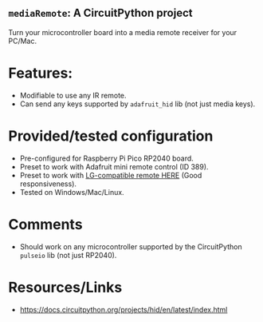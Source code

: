 ## `mediaRemote`: A CircuitPython project
Turn your microcontroller board into a media remote receiver for your PC/Mac.

# Features:
- Modifiable to use any IR remote.
- Can send any keys supported by `adafruit_hid` lib (not just media keys).

# Provided/tested configuration
- Pre-configured for Raspberry Pi Pico RP2040 board.
- Preset to work with Adafruit mini remote control (ID 389).
- Preset to work with [LG-compatible remote HERE](https://www.amazon.ca/dp/B0BHT5BW41) (Good responsiveness).
- Tested on Windows/Mac/Linux.

# Comments
- Should work on any microcontroller supported by the CircuitPython `pulseio` lib (not just RP2040).

# Resources/Links
- <https://docs.circuitpython.org/projects/hid/en/latest/index.html>
